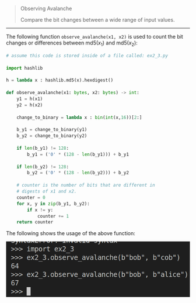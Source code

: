 > Observing Avalanche
> 
> Compare the bit changes between a wide range of input values. 
> 

--------------------------------

The following function `observe_avalanche(x1, x2)` is used to 
count the bit changes or differences between $\text{md5}(x_1)$ and 
$\text{md5}(x_2)$: 

```python
# assume this code is stored inside of a file called: ex2_3.py

import hashlib

h = lambda x : hashlib.md5(x).hexdigest()

def observe_avalanche(x1: bytes, x2: bytes) -> int: 
    y1 = h(x1)
    y2 = h(x2)

    change_to_binary = lambda x : bin(int(x,16))[2:]

    b_y1 = change_to_binary(y1)
    b_y2 = change_to_binary(y2)

    if len(b_y1) != 128: 
        b_y1 = ('0' * (128 - len(b_y1))) + b_y1

    if len(b_y2) != 128: 
        b_y2 = ('0' * (128 - len(b_y2))) + b_y2
    
    # counter is the number of bits that are different in 
    # digests of x1 and x2. 
    counter = 0
    for x, y in zip(b_y1, b_y2): 
        if x != y: 
            counter += 1 
    return counter
```

The following shows the usage of the above function: 

<img src="2_3_observe.png">